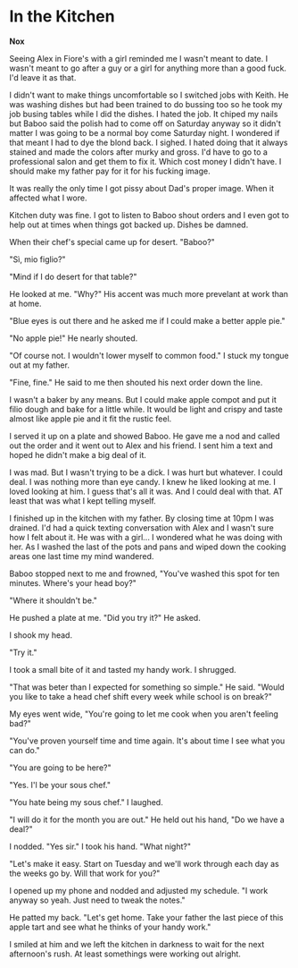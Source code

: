# In the Kitchen

**Nox**

Seeing Alex in Fiore's with a girl reminded me I wasn't meant to date.  I wasn't meant to go after a guy or a girl for anything more than a good fuck.  I'd leave it as that.

I didn't want to make things uncomfortable so I switched jobs with Keith.  He was washing dishes but had been trained to do bussing too so he took my job busing tables while I did the dishes.  I hated the job.  It chiped my nails but Baboo said the polish had to come off on Saturday anyway so it didn't matter I was going to be a normal boy come Saturday night.  I wondered if that meant I had to dye the blond back.  I sighed.  I hated doing that it always stained and made the colors after murky and gross.  I'd have to go to a professional salon and get them to fix it.  Which cost money I didn't have.  I should make my father pay for it for his fucking image.

It was really the only time I got pissy about Dad's proper image.  When it affected what I wore.

Kitchen duty was fine.  I got to listen to Baboo shout orders and I even got to help out at times when things got backed up.  Dishes be damned.

When their chef's special came up for desert.  "Baboo?"

"Sì, mio figlio?"

"Mind if I do desert for that table?"

He looked at me.  "Why?" His accent was much more prevelant at work than at home.

"Blue eyes is out there and he asked me if I could make a better apple pie."

"No apple pie!" He nearly shouted.

"Of course not.  I wouldn't lower myself to common food."  I stuck my tongue out at my father.

"Fine, fine."  He said to me then shouted his next order down the line.

I wasn't a baker by any means.  But I could make apple compot and put it filio dough and bake for a little while.  It would be light and crispy and taste almost like apple pie and it fit the rustic feel.

I served it up on a plate and showed Baboo.  He gave me a nod and called out the order and it went out to Alex and his friend.  I sent him a text and hoped he didn't make a big deal of it.

I was mad.  But I wasn't trying to be a dick.  I was hurt but whatever.  I could deal.  I was nothing more than eye candy.  I knew he liked looking at me.  I loved looking at him.  I guess that's all it was.  And I could deal with that.  AT least that was what I kept telling myself.

I finished up in the kitchen with my father.  By closing time at 10pm I was drained.  I'd had a quick texting conversation with Alex and I wasn't sure how I felt about it.  He was with a girl... I wondered what he was doing with her.  As I washed the last of the pots and pans and wiped down the cooking areas one last time my mind wandered.

Baboo stopped next to me and frowned, "You've washed this spot for ten minutes.  Where's your head boy?"

"Where it shouldn't be."

He pushed a plate at me.  "Did you try it?" He asked.

I shook my head.

"Try it."

I took a small bite of it and tasted my handy work.  I shrugged.

"That was beter than I expected for something so simple." He said.  "Would you like to take a head chef shift every week while school is on break?"

My eyes went wide, "You're going to let me cook when you aren't feeling bad?"

"You've proven yourself time and time again.  It's about time I see what you can do."

"You are going to be here?"

"Yes.  I'l be your sous chef."

"You hate being my sous chef."  I laughed.

"I will do it for the month you are out."  He held out his hand, "Do we have a deal?"

I nodded.  "Yes sir."  I took his hand.  "What night?"

"Let's make it easy.  Start on Tuesday and we'll work through each day as the weeks go by.  Will that work for you?"

I opened up my phone and nodded and adjusted my schedule.  "I work anyway so yeah.  Just need to tweak the notes."

He patted my back.  "Let's get home.  Take your father the last piece of this apple tart and see what he thinks of your handy work."

I smiled at him and we left the kitchen in darkness to wait for the next afternoon's rush.  At least somethings were working out alright.